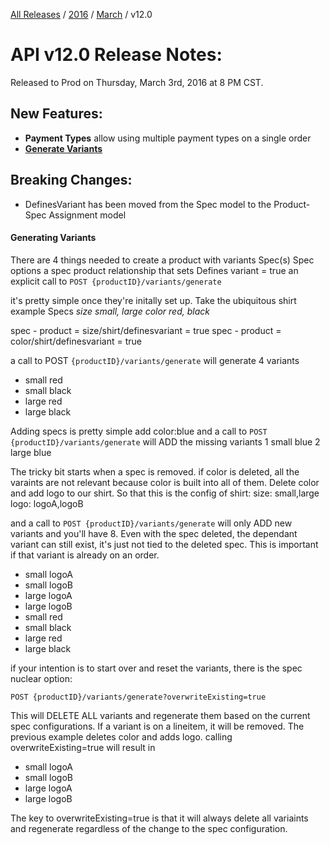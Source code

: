 [All Releases](../../README.md) / [2016](../README.md) / [March](README.md) / v12.0
# API v12.0 Release Notes:

Released to Prod on Thursday, March 3rd, 2016 at 8 PM CST.

## New Features:

- **Payment Types** allow using multiple payment types on a single order
- [**Generate Variants**](#generating-variants)


## Breaking Changes:

- DefinesVariant has been moved from the Spec model to the Product-Spec Assignment model

#### Generating Variants

There are 4 things needed to create a product with variants
Spec(s)
Spec options
a spec product relationship that sets Defines variant = true
an explicit call to 
`POST {productID}/variants/generate`
 
it's pretty simple once they're initally set up. Take the ubiquitous shirt example
Specs 
*size small, large*
*color red, black*

spec - product = size/shirt/definesvariant = true
spec - product = color/shirt/definesvariant = true

a call to POST
`{productID}/variants/generate`
will generate 4 variants
- small red
- small black
- large red
- large black

Adding specs is pretty simple
add color:blue
and a call to 
`POST {productID}/variants/generate`
will ADD the missing variants 
1 	small blue
2 	large blue
	
The tricky bit starts when a spec is removed. if color is deleted, all the varaints are not relevant because color is built into all of them. Delete color and add logo to our shirt. So that this is the config of shirt:
	size: small,large
	logo:	logoA,logoB

and a call to 
`POST {productID}/variants/generate`
will only ADD new variants and you'll have 8. Even with the spec deleted, the dependant variant can still exist, it's just not tied to the deleted spec. This is important if that variant is already on an order.
- small logoA
- small logoB
- large logoA
- large logoB
- small red
- small black
- large red
- large black

if your intention is to start over and reset the variants, there is the spec nuclear option:

`POST {productID}/variants/generate?overwriteExisting=true`

This will DELETE ALL variants and regenerate them based on the current spec configurations. If a variant is on a lineitem, it will be removed. The previous example deletes color and adds logo. calling overwriteExisting=true will result in 
- small logoA
- small logoB
- large logoA
- large logoB

The key to overwriteExisting=true is that it will always delete all variaints and regenerate regardless of the change to the spec configuration.
